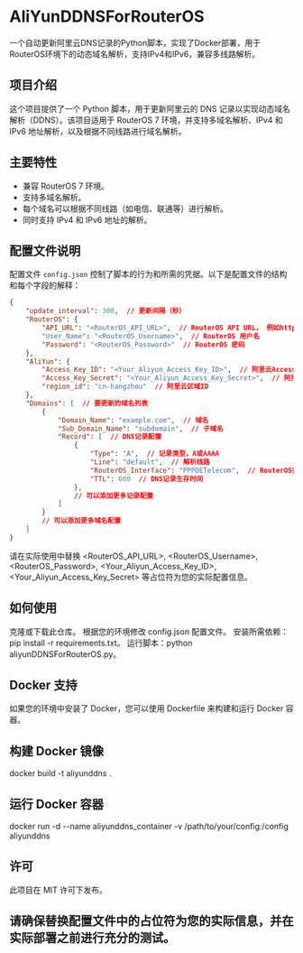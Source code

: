 # AliYunDDNSForRouterOS
一个自动更新阿里云DNS记录的Python脚本，实现了Docker部署，用于RouterOS环境下的动态域名解析，支持IPv4和IPv6，兼容多线路解析。

## 项目介绍
这个项目提供了一个 Python 脚本，用于更新阿里云的 DNS 记录以实现动态域名解析（DDNS）。该项目适用于 RouterOS 7 环境，并支持多域名解析、IPv4 和 IPv6 地址解析，以及根据不同线路进行域名解析。

## 主要特性
- 兼容 RouterOS 7 环境。
- 支持多域名解析。
- 每个域名可以根据不同线路（如电信、联通等）进行解析。
- 同时支持 IPv4 和 IPv6 地址的解析。

## 配置文件说明
配置文件 `config.json` 控制了脚本的行为和所需的凭据。以下是配置文件的结构和每个字段的解释：

```json
{
    "update_interval": 300,  // 更新间隔（秒）
    "RouterOS": {
        "API_URL": "<RouterOS_API_URL>",  // RouterOS API URL， 例如http://192.168.88.1
        "User_Name": "<RouterOS_Username>",  // RouterOS 用户名
        "Password": "<RouterOS_Password>"  // RouterOS 密码
    },
    "AliYun": {
        "Access_Key_ID": "<Your_Aliyun_Access_Key_ID>",  // 阿里云Access Key ID
        "Access_Key_Secret": "<Your_Aliyun_Access_Key_Secret>",  // 阿里云Access Key Secret
        "region_id": "cn-hangzhou"  // 阿里云区域ID
    },
    "Domains": [  // 要更新的域名列表
        {
            "Domain_Name": "example.com",  // 域名
            "Sub_Domain_Name": "subdomain",  // 子域名
            "Record": [  // DNS记录配置
                {
                    "Type": "A",  // 记录类型，A或AAAA
                    "Line": "default",  // 解析线路
                    "RouterOS_Interface": "PPPOETelecom",  // RouterOS接口名称
                    "TTL": 600  // DNS记录生存时间
                },
                // 可以添加更多记录配置
            ]
        }
        // 可以添加更多域名配置
    ]
}
```

请在实际使用中替换 <RouterOS_API_URL>, <RouterOS_Username>, <RouterOS_Password>, <Your_Aliyun_Access_Key_ID>, <Your_Aliyun_Access_Key_Secret> 等占位符为您的实际配置信息。

## 如何使用
克隆或下载此仓库。
根据您的环境修改 config.json 配置文件。
安装所需依赖：pip install -r requirements.txt。
运行脚本：python aliyunDDNSForRouterOS.py。
## Docker 支持
如果您的环境中安装了 Docker，您可以使用 Dockerfile 来构建和运行 Docker 容器。

## 构建 Docker 镜像
docker build -t aliyunddns .

## 运行 Docker 容器
docker run -d --name aliyunddns_container -v /path/to/your/config:/config aliyunddns

## 许可
此项目在 MIT 许可下发布。

## 请确保替换配置文件中的占位符为您的实际信息，并在实际部署之前进行充分的测试。
